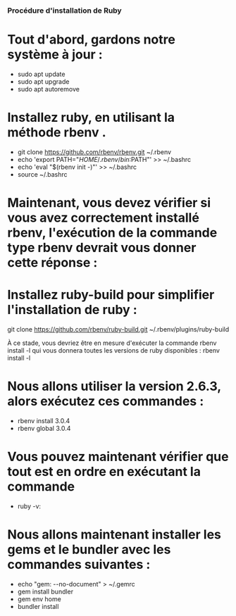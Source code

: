 ### Procédure d'installation de Ruby

# Tout d'abord, gardons notre système à jour :
 - sudo apt update
 - sudo apt upgrade
 - sudo apt autoremove

# Installez ruby, en utilisant la méthode rbenv .
 - git clone https://github.com/rbenv/rbenv.git ~/.rbenv
 - echo 'export PATH="$HOME/.rbenv/bin:$PATH"' >> ~/.bashrc
 - echo 'eval "$(rbenv init -)"' >> ~/.bashrc
 - source ~/.bashrc

# Maintenant, vous devez vérifier si vous avez correctement installé rbenv, l'exécution de la commande type rbenv devrait vous donner cette réponse :
<!--decidim@decidim:~$ type rbenv
rbenv is a function
rbenv ()
{
    local command;
    command="${1:-}";
    if [ "$#" -gt 0 ]; then
        shift;
    fi;
    case "$command" in
        rehash | shell)
            eval "$(rbenv "sh-$command" "$@")"
        ;;
        *)
            command rbenv "$command" "$@"
        ;;
    esac
}-->

# Installez ruby-build pour simplifier l'installation de ruby ​​:
git clone https://github.com/rbenv/ruby-build.git ~/.rbenv/plugins/ruby-build

À ce stade, vous devriez être en mesure d'exécuter la commande rbenv install -l qui vous donnera toutes les versions de ruby ​​disponibles :
rbenv install -l
<!--Available versions:
  2.5.8
  2.6.6
  2.7.1
  ...
  rbx-5.0
  truffleruby-20.1.0
  truffleruby+graalvm-20.1.0-->

# Nous allons utiliser la version 2.6.3, alors exécutez ces commandes :
 - rbenv install 3.0.4
 - rbenv global 3.0.4
<!--Remplacer 3.0.4 par la version que vous souhaitez installer-->

# Vous pouvez maintenant vérifier que tout est en ordre en exécutant la commande
 - ruby -v:
 <!--ruby 2.6.3p62 (2019-04-16 revision 67580) [x86_64-linux]-->

# Nous allons maintenant installer les gems et le bundler avec les commandes suivantes :
 - echo "gem: --no-document" > ~/.gemrc 
 - gem install bundler
 - gem env home
 - bundler install


